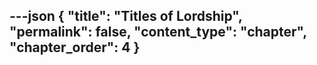 ---json
{
  "title": "Titles of Lordship",
  "permalink": false,
  "content_type": "chapter",
  "chapter_order": 4
}
---